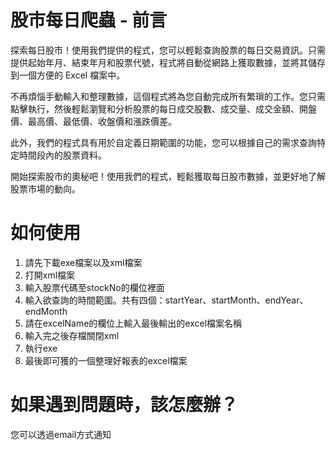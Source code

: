 # 股市每日爬蟲 - 前言

探索每日股市！使用我們提供的程式，您可以輕鬆查詢股票的每日交易資訊。只需提供起始年月、結束年月和股票代號，程式將自動從網路上獲取數據，並將其儲存到一個方便的 Excel 檔案中。

不再煩惱手動輸入和整理數據，這個程式將為您自動完成所有繁瑣的工作。您只需點擊執行，然後輕鬆瀏覽和分析股票的每日成交股數、成交量、成交金額、開盤價、最高價、最低價、收盤價和漲跌價差。

此外，我們的程式具有用於自定義日期範圍的功能，您可以根據自己的需求查詢特定時間段內的股票資料。

開始探索股市的奧秘吧！使用我們的程式，輕鬆獲取每日股市數據，並更好地了解股票市場的動向。

# 如何使用
1. 請先下載exe檔案以及xml檔案
2. 打開xml檔案
3. 輸入股票代碼至stockNo的欄位裡面
4. 輸入欲查詢的時間範圍。共有四個：startYear、startMonth、endYear、endMonth
5. 請在excelName的欄位上輸入最後輸出的excel檔案名稱
6. 輸入完之後存檔關閉xml
7. 執行exe
8. 最後即可獲的一個整理好報表的excel檔案


# 如果遇到問題時，該怎麼辦？
您可以透過email方式通知

